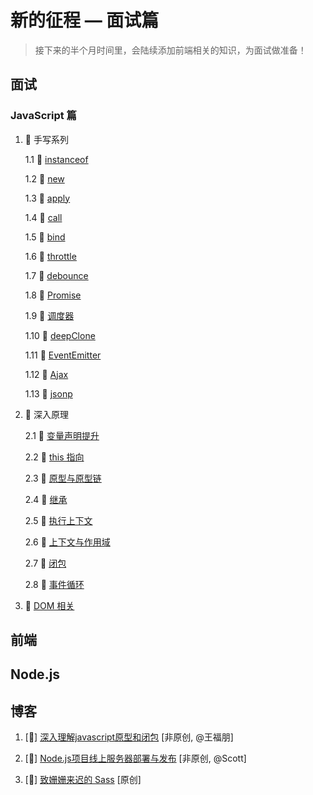 # 新的征程 — 面试篇

> 接下来的半个月时间里，会陆续添加前端相关的知识，为面试做准备！

## 面试

### JavaScript 篇

  1. :tada: 手写系列

      1.1 :tada: [instanceof](https://github.com/savoygu/blog/blob/master/%E9%9D%A2%E8%AF%95/JavaScript/%E6%89%8B%E5%86%99%E7%B3%BB%E5%88%97/instanceof.md)

      1.2 :tada: [new](https://github.com/savoygu/blog/blob/master/%E9%9D%A2%E8%AF%95/JavaScript/%E6%89%8B%E5%86%99%E7%B3%BB%E5%88%97/new.md)

      1.3 :tada: [apply](https://github.com/savoygu/blog/blob/master/%E9%9D%A2%E8%AF%95/JavaScript/%E6%89%8B%E5%86%99%E7%B3%BB%E5%88%97/apply.md)

      1.4 :tada: [call](https://github.com/savoygu/blog/blob/master/%E9%9D%A2%E8%AF%95/JavaScript/%E6%89%8B%E5%86%99%E7%B3%BB%E5%88%97/call.md)

      1.5 :tada: [bind](https://github.com/savoygu/blog/blob/master/%E9%9D%A2%E8%AF%95/JavaScript/%E6%89%8B%E5%86%99%E7%B3%BB%E5%88%97/bind.md)

      1.6 :tada: [throttle](https://github.com/savoygu/blog/blob/master/%E9%9D%A2%E8%AF%95/JavaScript/%E6%89%8B%E5%86%99%E7%B3%BB%E5%88%97/throttle.md)

      1.7 :tada: [debounce](https://github.com/savoygu/blog/blob/master/%E9%9D%A2%E8%AF%95/JavaScript/%E6%89%8B%E5%86%99%E7%B3%BB%E5%88%97/debounce.md)

      1.8 :tada: [Promise](https://github.com/savoygu/blog/blob/master/%E9%9D%A2%E8%AF%95/JavaScript/%E6%89%8B%E5%86%99%E7%B3%BB%E5%88%97/Promise.md)

      1.9 :tada: [调度器](https://github.com/savoygu/blog/blob/master/%E9%9D%A2%E8%AF%95/JavaScript/%E6%89%8B%E5%86%99%E7%B3%BB%E5%88%97/Scheduler.md)

      1.10 :tada: [deepClone](https://github.com/savoygu/blog/blob/master/%E9%9D%A2%E8%AF%95/JavaScript/%E6%89%8B%E5%86%99%E7%B3%BB%E5%88%97/deepClone.md)

      1.11 :tada: [EventEmitter](https://github.com/savoygu/blog/blob/master/%E9%9D%A2%E8%AF%95/JavaScript/%E6%89%8B%E5%86%99%E7%B3%BB%E5%88%97/EventEmitter.md)

      1.12 :tada: [Ajax](https://github.com/savoygu/blog/blob/master/%E9%9D%A2%E8%AF%95/JavaScript/%E6%89%8B%E5%86%99%E7%B3%BB%E5%88%97/Ajax.md)

      1.13 :tada: [jsonp](https://github.com/savoygu/blog/blob/master/%E9%9D%A2%E8%AF%95/JavaScript/%E6%89%8B%E5%86%99%E7%B3%BB%E5%88%97/jsonp.md)

  2. :construction: 深入原理
    
      2.1 :tada: [变量声明提升](https://github.com/savoygu/blog/blob/master/%E9%9D%A2%E8%AF%95/JavaScript/%E6%B7%B1%E5%85%A5%E5%8E%9F%E7%90%86/%E5%8F%98%E9%87%8F%E5%A3%B0%E6%98%8E%E6%8F%90%E5%8D%87.md)

      2.2 :tada: [this 指向](https://github.com/savoygu/blog/blob/master/%E9%9D%A2%E8%AF%95/JavaScript/%E6%B7%B1%E5%85%A5%E5%8E%9F%E7%90%86/this%E6%8C%87%E5%90%91.md)

      2.3 :tada: [原型与原型链](https://github.com/savoygu/blog/blob/master/%E9%9D%A2%E8%AF%95/JavaScript/%E6%B7%B1%E5%85%A5%E5%8E%9F%E7%90%86/%E5%8E%9F%E5%9E%8B%E4%B8%8E%E5%8E%9F%E5%9E%8B%E9%93%BE.md)

      2.4 :tada: [继承](https://github.com/savoygu/blog/blob/master/%E9%9D%A2%E8%AF%95/JavaScript/%E6%B7%B1%E5%85%A5%E5%8E%9F%E7%90%86/%E7%BB%A7%E6%89%BF.md)

      2.5 :construction: [执行上下文]()

      2.6 :construction: [上下文与作用域]()

      2.7 :construction: [闭包]()

      2.8 :construction: [事件循环]()
      
  3. :construction: [DOM 相关]()


## 前端

## Node.js

## 博客

1. [:tada:] [深入理解javascript原型和闭包](https://github.com/savoygu/blog/blob/master/%E5%8D%9A%E5%AE%A2/%E6%B7%B1%E5%85%A5%E7%90%86%E8%A7%A3javascript%E5%8E%9F%E5%9E%8B%E5%92%8C%E9%97%AD%E5%8C%85/%E6%B7%B1%E5%85%A5%E7%90%86%E8%A7%A3javascript%E5%8E%9F%E5%9E%8B%E5%92%8C%E9%97%AD%E5%8C%85.md) [非原创, @王福朋]

2. [:tada:] [Node.js项目线上服务器部署与发布](https://github.com/savoygu/blog/blob/master/%E5%8D%9A%E5%AE%A2/Node.js%E9%A1%B9%E7%9B%AE%E7%BA%BF%E4%B8%8A%E6%9C%8D%E5%8A%A1%E5%99%A8%E9%83%A8%E7%BD%B2%E4%B8%8E%E5%8F%91%E5%B8%83/Node.js%E9%A1%B9%E7%9B%AE%E7%BA%BF%E4%B8%8A%E6%9C%8D%E5%8A%A1%E5%99%A8%E9%83%A8%E7%BD%B2%E4%B8%8E%E5%8F%91%E5%B8%83.md) [非原创, @Scott]

3. [:construction:] [致姗姗来迟的 Sass](https://github.com/savoygu/blog/blob/master/%E5%8D%9A%E5%AE%A2/%E8%87%B4%E5%A7%97%E5%A7%97%E6%9D%A5%E8%BF%9F%E7%9A%84%20Sass/%E8%87%B4%E5%A7%97%E5%A7%97%E6%9D%A5%E8%BF%9F%E7%9A%84%20Sass.md) [原创]

